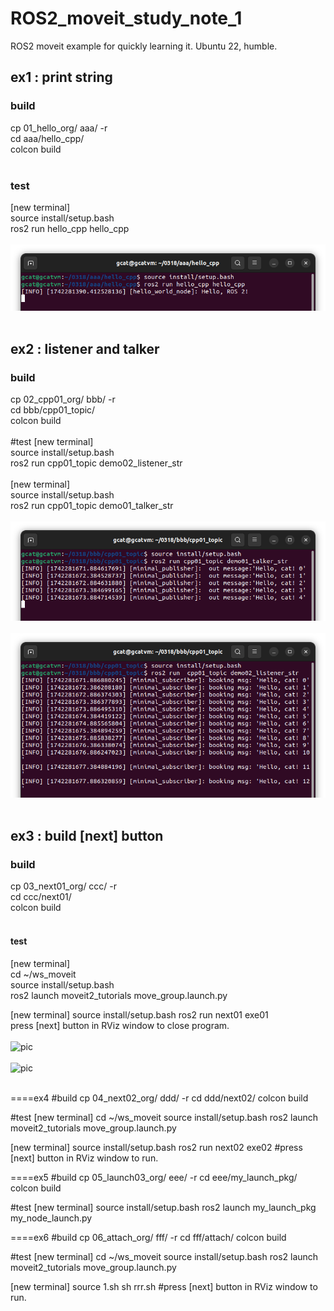 # ROS2_moveit_study_note_1
ROS2 moveit example for quickly learning it. Ubuntu 22, humble.  

## ex1 : print string
### build
cp 01_hello_org/ aaa/ -r  
cd aaa/hello_cpp/  
colcon build  
<br>
### test
[new terminal]  
source install/setup.bash  
ros2 run hello_cpp hello_cpp  
<br>
![pic](pic/ex1.png)<br>
<br>

## ex2 : listener and talker
### build
cp 02_cpp01_org/ bbb/ -r  
cd bbb/cpp01_topic/  
colcon build  
<br>
#test
[new terminal]  
source install/setup.bash  
ros2 run  cpp01_topic demo02_listener_str  
<br>
[new terminal]  
source install/setup.bash  
ros2 run cpp01_topic demo01_talker_str  
<br>
![pic](pic/ex2_a.png)<br>
<br>
![pic](pic/ex2_b.png)<br>
<br>


## ex3 : build [next] button 
### build
cp 03_next01_org/ ccc/ -r  
cd ccc/next01/  
colcon build   
<br>
#### test
[new terminal]   
cd ~/ws_moveit  
source install/setup.bash  
ros2 launch moveit2_tutorials move_group.launch.py  

[new terminal]
source install/setup.bash
ros2 run next01 exe01
<br>
press [next] button in RViz window to close program.  
<br>
![pic](pic/ex3a)<br>
<br>
![pic](pic/ex3b)<br>
<br>


====ex4
#build
cp 04_next02_org/ ddd/ -r
cd ddd/next02/
colcon build

#test
[new terminal]
cd ~/ws_moveit
source install/setup.bash
ros2 launch moveit2_tutorials move_group.launch.py


[new terminal]
source install/setup.bash
ros2 run next02 exe02
#press [next] button in RViz window to run.

====ex5
#build
cp 05_launch03_org/ eee/ -r
cd eee/my_launch_pkg/
colcon build

#test
[new terminal]
source install/setup.bash
ros2 launch my_launch_pkg my_node_launch.py



====ex6
#build
cp 06_attach_org/ fff/ -r
cd fff/attach/
colcon build

#test
[new terminal]
cd ~/ws_moveit
source install/setup.bash
ros2 launch moveit2_tutorials move_group.launch.py

[new terminal]
source 1.sh
sh rrr.sh
#press [next] button in RViz window to run.
